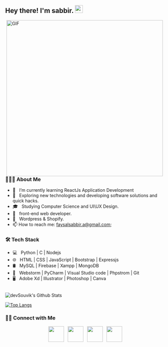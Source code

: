 <h2> Hey there! I'm sabbir. <img src="https://lh3.googleusercontent.com/fife/ABSRlIrx8rGhyzpsIfGf01C1RK2xnlQzcOgKV9XOjAj23xmPWtO2uTxpVIUf7pLUtUVy9T5t7LvguSk9YEFd7arzRu1-bPam5O-eZH0jqfsHDqGxOiDtIpXbifCR9kVm61m1N6okvKcjyDi4Y2-XY5FAD-rZ6jGvp_pkfgJyo3Po-3Hxs9XuYf8do85ZVqlFxhc2gaoxEVt6sn1lmpPDdCYS4rWmOeoNFcFUr68Q7Az6UIyafFkH3vxTipGcTEvtbyqDG6IMtXMTEXK83fJnHdEzzM1MIwpeycmB-NXRMfiBO--VqobiNzZvVM4AVQlv0OITyvEW-mcZJnwqLweMlCYTHslOL3euzppUAEgkpTmD1xknXclTa7ED3LZrCPAXY69fo379u0CemToaN44TGIfbeJDfAnlVDxqkvSoj31f0Q1K-6D7-WNlKLM6gk-U_XUDmyyY_OqYnHIaUoo9dfD-H4MlrfDE2-3NxqtxOb70gNuHOVLwTiKh1zwHVyCWNMfLuxjCen8k-YRMvxKapff7TfDBruBgGIjRe95l3ROLaf7f0oNqaLmC1EhUu0GBhMflsT4LnVg-GTIy3kvdcRps9DJOR0DgiZtdyV7l_FHopa0mdooA6rWylLnsFN6ULKVeo5jhZN4mMWpYjmvt8Y-GobL1K1f10Xc6kR3SopAmXEW356gHhzuOeUxUjm2L6FPFJxui7ucm6fVjB95DabpGTXP1n9e4XA9QdzQ=w1280-h657-ft" width="25"></h2>
<img align="right" alt="GIF" src="https://lh3.googleusercontent.com/fife/ABSRlIrtf9zhRuulwJJoXONw89XFVx-_j54-nnXswW81dnOdEVnNxg6crK0qa6xfqtMFLXO4tH7OT9b0owXn_XBQ55Z41GkT3NrhZ8DbUBbWRF6EkKmZnmVhmuTIlFowF-S8UCAZAA0o5JMOWhRTi_WZcUHyzJucLUnzqeD_OohJ5KiX_oCzdzNE2zN5HSaXWxeyl2BxPROSkuP8U24WsJAjsHvq-ugQWHT7l973QV6B__rTJ-daF04TWnOPGT2EdhwuXvIhQCsRAFQ2tqUpuM3h0x0SqvVbOg_vKBkYH3c-5j9fvq6jGV_94HxLKJfGY-1VwtQVekdTvkuvNhh3Lp5W7nqqGjVfjYO4_ooSTQm3SA0mvIJVB1YmkaTi30lAKObYxe28qt1_IU8dl3pKUfdo89jIrFeH1VheGJUG_K_i1D_4ax-LuIcuI182BItDsN6xCcsB8r7pzvqPJG6cgAwf1f9GbGw6-nBZD1-1Qoig5WzqB286o35tp3LXZX2cuwP6-xaAqcKK_aRyYpTBUq-qVVDzy3ouF8iFQacFH9_ySYkhqnitj_0zvBevSoblcEtzFr93Uai_ta0oWQHueDrp8hZz0DnPZNbW2e0KjWR-lKykR5ykXBov4ID-kx7xYQJcAuGpzNOPj_dbHUF5tURPkmnFq7cPXNQ8fPrSG1EZoKg1awU-sETTbA_ARTrxiBxcwnCJyue2Bl7QTgGFcoSyN2OFbYpSJDya3A=w1280-h600-ft" width="500"/>

<h3> 👨🏻‍💻 About Me </h3>

- 🔭 &nbsp; I’m currently learning ReactJs Application Development
- 🤔 &nbsp; Exploring new technologies and developing software solutions and quick hacks.
- 🎓 &nbsp; Studying Computer Science and UI\UX Design.
- 💼 &nbsp; front-end web developer.
- 🌱 &nbsp; Wordpress & Shopify.
- 📫 How to reach me: faysalsabbir.a@gmail.com;

<h3>🛠 Tech Stack</h3>

- 💻 &nbsp; Python | C | Nodejs  
- 🌐 &nbsp; HTML | CSS | JavaScript | Bootstrap | Expressjs
- 🛢 &nbsp; MySQL | Firebase | Xampp | MongoDB
- 🔧 &nbsp; Webstorm | PyCharm | Visual Studio code | Phpstrom | Git
- 🖥 &nbsp; Adobe Xd | Illustrator | Photoshop | Canva

<br>

<img align="center" src="https://github-readme-stats.vercel.app/api?username=faysalsabbir&include_all_commits=true&count_private=true&show_icons=true&line_height=20&title_color=7A7ADB&icon_color=2234AE&text_color=D3D3D3&bg_color=0,000000,130F40" alt="devSouvik's Github Stats">

</br>

[![Top Langs](https://github-readme-stats.vercel.app/api/top-langs/?username=faysalsabbir&layout=compact&text_color=daf7dc&bg_color=151515)](https://github.com/faysalsabbir/github-readme-stats)


<h3> 🤝🏻 Connect with Me </h3>

<p align="center">
&nbsp; <a href="https://twitter.com/faysalsabbir_a" target="_blank" rel="noopener noreferrer"><img src="https://img.icons8.com/plasticine/100/000000/twitter.png" width="50" /></a>  
&nbsp; <a href="https://www.instagram.com/faysalsabbir.a/" target="_blank" rel="noopener noreferrer"><img src="https://img.icons8.com/plasticine/100/000000/instagram-new.png" width="50" /></a>  
&nbsp; <a href="https://www.linkedin.com/in/faysalsabbir/" target="_blank" rel="noopener noreferrer"><img src="https://img.icons8.com/plasticine/100/000000/linkedin.png" width="50" /></a>
&nbsp; <a href="mailto:faysalsabbir@gmail.com" target="_blank" rel="noopener noreferrer"><img src="https://img.icons8.com/plasticine/100/000000/gmail.png"  width="50" /></a>
</p>
